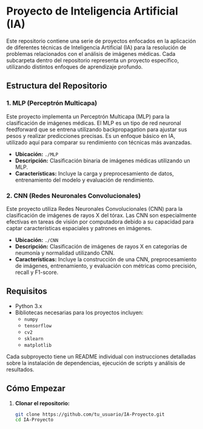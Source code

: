 # Proyecto de Inteligencia Artificial (IA)

Este repositorio contiene una serie de proyectos enfocados en la aplicación de diferentes técnicas de Inteligencia Artificial (IA) para la resolución de problemas relacionados con el análisis de imágenes médicas. Cada subcarpeta dentro del repositorio representa un proyecto específico, utilizando distintos enfoques de aprendizaje profundo.

## Estructura del Repositorio

### 1. **MLP (Perceptrón Multicapa)**

Este proyecto implementa un Perceptrón Multicapa (MLP) para la clasificación de imágenes médicas. El MLP es un tipo de red neuronal feedforward que se entrena utilizando backpropagation para ajustar sus pesos y realizar predicciones precisas. Es un enfoque básico en IA, utilizado aquí para comparar su rendimiento con técnicas más avanzadas.

- **Ubicación:** `./MLP`
- **Descripción:** Clasificación binaria de imágenes médicas utilizando un MLP.
- **Características:** Incluye la carga y preprocesamiento de datos, entrenamiento del modelo y evaluación de rendimiento.

### 2. **CNN (Redes Neuronales Convolucionales)**

Este proyecto utiliza Redes Neuronales Convolucionales (CNN) para la clasificación de imágenes de rayos X del tórax. Las CNN son especialmente efectivas en tareas de visión por computadora debido a su capacidad para captar características espaciales y patrones en imágenes.

- **Ubicación:** `./CNN`
- **Descripción:** Clasificación de imágenes de rayos X en categorías de neumonía y normalidad utilizando CNN.
- **Características:** Incluye la construcción de una CNN, preprocesamiento de imágenes, entrenamiento, y evaluación con métricas como precisión, recall y F1-score.

## Requisitos

- Python 3.x
- Bibliotecas necesarias para los proyectos incluyen:
  - `numpy`
  - `tensorflow`
  - `cv2`
  - `sklearn`
  - `matplotlib`
  
Cada subproyecto tiene un README individual con instrucciones detalladas sobre la instalación de dependencias, ejecución de scripts y análisis de resultados.

## Cómo Empezar

1. **Clonar el repositorio:**

   ```bash
   git clone https://github.com/tu_usuario/IA-Proyecto.git
   cd IA-Proyecto
